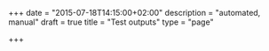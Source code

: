 +++
date = "2015-07-18T14:15:00+02:00"
description = "automated, manual"
draft = true
title = "Test outputs"
type = "page"

+++
